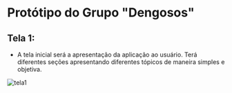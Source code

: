 # Protótipo do Grupo "Dengosos"

## Tela 1: 

* A tela inicial será a apresentação da aplicação ao usuário. Terá diferentes seções apresentando diferentes tópicos de maneira simples e objetiva.


![tela1](https://user-images.githubusercontent.com/62608046/170155677-30f4d17a-0211-4235-90ef-945aed455038.png)
